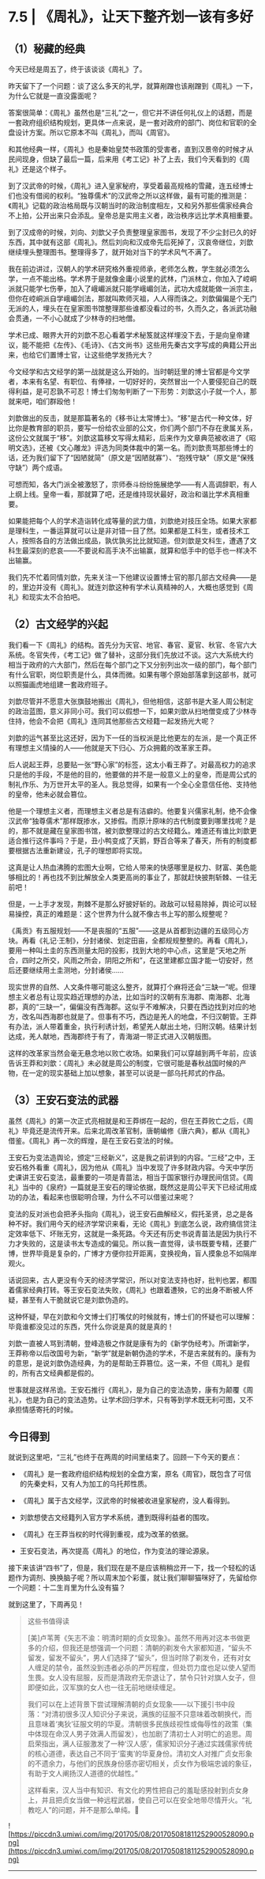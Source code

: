 # 7.5 | 《周礼》，让天下整齐划一该有多好

## （1）秘藏的经典

今天已经是周五了，终于该谈谈《周礼》了。

昨天留下了一个问题：谈了这么多天的礼学，就算剐蹭也该剐蹭到《周礼》一下，为什么它就是一直没露面呢？

答案很简单：《周礼》虽然也是“三礼”之一，但它并不讲任何礼仪上的话题，而是一套政府组织结构规划，更具体一点来说，是一套对政府的部门、岗位和官职的全盘设计方案。所以它原本不叫《周礼》，而叫《周官》。

和其他经典一样，《周礼》也是秦始皇焚书政策的受害者，直到汉景帝的时候才从民间现身，但缺了最后一篇，后来用《考工记》补了上去，我们今天看到的《周礼》还是这个样子。

到了汉武帝的时候，《周礼》进入皇家秘府，享受着最高规格的雪藏，连五经博士们也没有借阅的权利。“独尊儒术”的汉武帝之所以这样做，最有可能的推测是：《周礼》记载的政治格局既与汉朝当时的政治制度相左，又和另外那些儒家经典合不上拍，公开出来只会添乱。皇帝总是实用主义者，政治秩序远比学术真相重要。

到了汉成帝的时候，刘向、刘歆父子负责整理皇家图书，发现了不少尘封已久的好东西，其中就有这部《周礼》。然后刘向和汉成帝先后死掉了，汉哀帝继位，刘歆继续埋头整理图书。整理得多了，就开始对当下的学术风气不满了。

我在前边讲过，汉朝人的学术研究格外重视师承，老师怎么教，学生就必须怎么学，一点不能出格。学术界于是就像金庸小说里的武林，门派林立，你加入了崆峒派就只能学七伤拳，加入了峨嵋派就只能学峨嵋剑法，武功大成就能做一派宗主，但你在崆峒派自学峨嵋剑法，那就叫欺师灭祖，人人得而诛之。刘歆偏偏是个无门无派的人，埋头在在皇家图书馆整理那些谁都没看过的书，久而久之，各派武功融会贯通，一不小心就成了少林寺的扫地僧。

学术已成、眼界大开的刘歆不忍心看着学术秘笈就这样埋没下去，于是向皇帝建议，能不能把《左传》、《毛诗》、《古文尚书》这些用先秦古文字写成的典籍公开出来，也给它们置博士官，让这些绝学发扬光大？

今文经学和古文经学的第一战就是这么开始的。当时朝廷里的博士官都是今文学者，本来有名望、有职位、有俸禄，一切好好的，突然冒出一个人要侵犯自己的既得利益，是可忍孰不可忍！博士们匆匆判断了一下形势：刘歆这小子就一个人，那就来吧，咱们群殴他！

刘歆做出的反击，就是那篇著名的《移书让太常博士》。“移”是古代一种文体，好比你是教育部的职员，要写一份给农业部的公文，你们两个部门不存在隶属关系，这份公文就属于“移”。刘歆这篇移文写得太精彩，后来作为文章典范被收进了《昭明文选》，还被《文心雕龙》评选为同类体裁中的第一名。而刘歆责骂那些博士的话，还为我们留下了“因陋就简”（原文是“因陋就寡”）、“抱残守缺”（原文是“保残守缺”）两个成语。

可想而知，各大门派全被激怒了，宗师泰斗纷纷施展绝学——有人高调辞职，有人上纲上线。皇帝一看，那就算了吧，还是维持现状最好，政治和谐比学术真相重要。

如果能把每个人的学术造诣转化成等量的武力值，刘歆绝对技压全场。如果大家都是理科生，一番运算就可以让是非对错一目了然。如果都是工科生，或者技术工人，按照各自的方法做出成品，孰优孰劣比比就知道。但刘歆是文科生，遭遇了文科生最深刻的悲哀——不要说和高手决不出输赢，就算和低手中的低手也一样决不出输赢。

我们先不忙着同情刘歆，先来关注一下他建议设置博士官的那几部古文经典——是的，里边并没有《周礼》。就连刘歆这种有学术认真精神的人，大概也感觉到《周礼》和现实太不合拍吧。

## （2）古文经学的兴起

我们看一下《周礼》的结构。首先分为天官、地官、春官、夏官、秋官、冬官六大系统。冬官失传，《考工记》做了替补，这部分我们先放过不谈。这六大系统大约相当于政府的六大部门，然后在每个部门之下又分别列出次一级的部门，每个部门有什么官职，岗位职责是什么，具体而微。如果有哪个原始部落拿到这部书，就可以照猫画虎地组建一套政府班子。

刘歆尽管并不愿意大张旗鼓地搬出《周礼》，但他相信，这部书是大圣人周公制定的政治蓝图，意义非同小可。我们可以假想一下，如果刘歆从扫地僧变成了少林寺住持，他会不会把《周礼》连同其他那些古文经籍一起发扬光大呢？

刘歆的运气甚至比这还好，因为下一任的当权派是比他更左的左派，是一个真正怀有理想主义情操的人——他就是天下归心、万众拥戴的改革家王莽。

后人说起王莽，总要贴一张“野心家”的标签，这太小看王莽了。对最高权力的追求只是他的手段，不是他的目的，他要做的并不是一般意义上的皇帝，而是周公式的制礼作乐、为万世开太平的圣人。我总觉得，如果有一个全心全意信任他、支持他的皇帝，他未必就会篡位。

他是一个理想主义者，而理想主义者总是有洁癖的。他要复兴儒家礼制，绝不会像汉武帝“独尊儒术”那样既掺水，又掺假。而原汁原味的古代制度要到哪里找呢？是的，那不就是藏在皇家图书馆，被刘歆整理过的古文经籍么。难道还有谁比刘歆更适合推行这件事吗？于是，丑小鸭变成了天鹅，野百合等来了春天，所有的制度都要根据古法重新建设，孔子的理想即将实现。

这真是让人热血沸腾的宏图大业啊，它给人带来的快感哪里是权力、财富、美色能够相比的！再也找不到比解放全人类更高尚的事业了，那就赶快披荆斩棘、一往无前吧！

但是，一上手才发现，荆棘不是那么好披好斩的。政敌可以轻易除掉，舆论可以轻易操控，真正的难题是：这个世界为什么就不像古书上写的那么规整呢？

《禹贡》有五服规划——不是丧服的“五服”——这是从首都到边疆的五级同心方块。再看《礼记·王制》，分封诸侯、划定田亩，全都规规整整的。再看《周礼》，要用一种叫土圭的东西测量太阳的投影，找到大地的中心点，这里是“天地之所合，四时之所交，风雨之所会，阴阳之所和”，在这里建都立国才能一切安好，然后还要继续用土圭测地，分封诸侯……

现实世界的自然、人文条件哪可能这么整齐，就算打个麻将还会“三缺一”呢。但理想主义者总有让现实趋近理想的办法，比如当时的汉朝有东海郡、南海郡、北海郡，真的“三缺一”，偏偏没有西海郡。这似乎不难解决，只要在西边找到对应的地方，改名叫西海郡也就是了。但事有不巧，西边是羌人的地盘，不归汉朝管。王莽有办法，派人带着重金，执行利诱计划，希望羌人献出土地，归附汉朝。结果计划达成，羌人献地，西海郡终于有了，青海湖一带正式进入汉朝版图。

这样的改革家当然会毫无悬念地以败亡收场。如果我们可以穿越到两千年前，应该告诉王莽和刘歆：《周礼》未必就是周公的制度，它很可能是春秋战国时候的产物，在一定的现实基础上加以想象，甚至可以说是一部乌托邦式的作品。

## （3）王安石变法的武器

虽然《周礼》的第一次正式亮相就是和王莽绑在一起的，但在王莽败亡之后，《周礼》毕竟还是流传开来。后来北周改革官制，唐朝编修《唐六典》，都从《周礼》借鉴。《周礼》再一次的辉煌，是在王安石变法的时候。

王安石为变法造舆论，颁定“三经新义”，这是我之前讲到的内容。“三经”之中，王安石格外看重《周礼》，因为他从《周礼》当中发现了许多财政内容。今天中学历史课讲王安石变法，最重要的一项是青苗法，相当于国家银行办理民间信贷。《周礼》当中的《泉府》一篇就是王安石的理论依据，既然这是周公平天下已经试用成功的办法，看起来也很聪明合理，为什么不可以借鉴过来呢？

变法的反对派也会把矛头指向《周礼》，说王安石曲解经义，假托圣贤，总之是各种不好。我们用今天的经济学常识来看，无论《周礼》到底怎么说，政府搞信贷注定效率低下、坏账无穷，这就是一条死路。今天还有历史书说青苗法是因为执行不力才失败的，这是读书太专造成的偏见。所以我一直觉得，读书既要专精，还要广博，世界毕竟是复杂的，广博才方便你拉开距离，变换视角，盲人摸象总不如隔岸观火。

话说回来，古人更没有今天的经济学常识，所以对变法支持也好，批判也罢，都围着儒家经典打转。等王安石变法失败，《周礼》也跟着遭殃，它的出身不断被人怀疑，甚至有人干脆就说它是刘歆伪造的。

这种怀疑，早在刘歆和今文博士们打嘴仗的时候就有，博士们的怀疑也可以理解：毕竟谁都没见过的东西，凭什么你说是真的就是真的！

刘歆一直被人骂到清朝，登峰造极之作就是康有为的《新学伪经考》。所谓新学，王莽称帝以后改国号为新，“新学”就是新朝伪造的学术，不是古来就有的。康有为的意思，是说刘歆伪造经典，为的是帮助王莽篡位。这一来，不但《周礼》是假的，所有古文经典都是假的。

世事就是这样吊诡。王安石推行《周礼》，是为自己的变法造势，康有为颠覆《周礼》，也是为自己的变法造势。让学术回归学术，只有等到学术既无利可图，又不承担情感寄托的时候。

## 今日得到

就说到这里吧，“三礼”也终于在两周的时间里结束了。回顾一下今天的要点：

* 《周礼》是一套政府组织结构规划的全盘方案，原名《周官》，既包含了可信的先秦史料，又有人为加工的乌托邦性质。

* 《周礼》属于古文经学，汉武帝的时候被收进皇家秘府，没人看得到。

* 刘歆想使古文经籍列入官方学术系统，遭到既得利益者的围攻。

* 《周礼》在王莽当权的时代得到重视，成为改革的依据。

* 王安石变法，再次提高《周礼》的地位，作为变法的理论源泉。

接下来该讲“四书”了，但是，我们现在是不是应该稍稍岔开一下，找一个轻松的话题作为调剂、换换脑子呢？所以周末加个彩蛋，就让我们聊聊猫咪好了，先留给你一个问题：十二生肖里为什么没有猫？

就到这里了，下周再见！

> 这些书值得读
> 
> [美]卢苇菁《矢志不渝：明清时期的贞女现象》。虽然不用再对这本书做更多的介绍，但我还是想强调一个问题：清朝的剃发令大家都知道，“留头不留发，留发不留头”，男人们选择了“留头”，但当时除了剃发令，还有对女人缠足的禁令，虽然没到违者必杀的严厉程度，但处罚力度也足以使人望而生畏。女人没有屈服，反而是清政府无奈退让了，禁令只针对旗人女子，但即便如此，汉军旗的女人也一往无前地继续缠足。
> 
> 
> 
> 我们可以在上述背景下尝试理解清朝的贞女现象——以下援引书中段落：“对清初很多汉人知识分子来说，满族的征服不只意味着改朝换代，而且意味着‘夷狄’征服文明的华夏。清朝很多民族歧视性或侮辱性的政策（集中体现在命汉人男子效满人而留发），也加剧了清初士人对明亡的追思。周启荣指出，满人征服激发了一种‘汉人感’，儒家知识分子通过实践儒家传统的核心道德，表达自己不同于‘蛮夷’的华夏身份。清初文人对推广贞女形象的不遗余力，与他们的民族身份感亦密切相关，贞女作为极端忠诚的象征，有助于文人阐扬汉人道德的优越性。”
> 
> 
> 
> 这样看来，汉人当中有知识、有文化的男性把自己的羞耻感投射到贞女身上，并且把贞女当做一种远程武器，使自己可以在安全地带尽情开火。“礼教吃人”的问题，并不是那么单纯。

![https://piccdn3.umiwi.com/img/201705/08/201705081811252900528090.png](https://piccdn3.umiwi.com/img/201705/08/201705081811252900528090.png)

---

